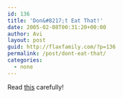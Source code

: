 ```yaml
---
id: 136
title: 'Don&#8217;t Eat That!'
date: 2005-02-08T00:31:20+00:00
author: Avi
layout: post
guid: http://flaxfamily.com/?p=136
permalink: /post/dont-eat-that/
categories:
  - none
---
```

Read [this](http://www.thesneeze.com/mt-archives/cat_steve_dont_eat_it.php) carefully!